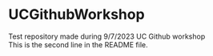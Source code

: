 # UCGithubWorkshop

Test repository made during 9/7/2023 UC Github workshop <br>
This is the second line in the README file. 

